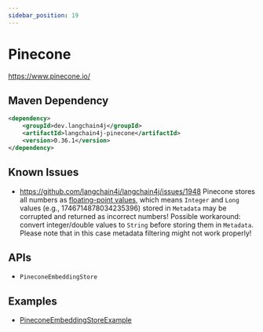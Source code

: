 ```yaml
---
sidebar_position: 19
---
```


# Pinecone

https://www.pinecone.io/


## Maven Dependency

```xml
<dependency>
    <groupId>dev.langchain4j</groupId>
    <artifactId>langchain4j-pinecone</artifactId>
    <version>0.36.1</version>
</dependency>
```

## Known Issues

- https://github.com/langchain4j/langchain4j/issues/1948
Pinecone stores all numbers as [floating-point values](https://docs.pinecone.io/guides/data/filter-with-metadata#supported-metadata-types),
which means `Integer` and `Long` values (e.g., 1746714878034235396) stored in `Metadata`
may be corrupted and returned as incorrect numbers!
Possible workaround: convert integer/double values to `String` before storing them in `Metadata`.
Please note that in this case metadata filtering might not work properly!

## APIs

- `PineconeEmbeddingStore`


## Examples

- [PineconeEmbeddingStoreExample](https://github.com/langchain4j/langchain4j-examples/blob/main/pinecone-example/src/main/java/PineconeEmbeddingStoreExample.java)
